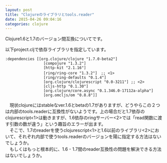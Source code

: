 ```yaml
---
layout: post
title: "Clojureのライブラリとtools.reader"
date: 2015-04-26 09:04:16
categories: clojure
---
```

<p>Clojure1.6と1.7のバージョン間互換についてです。</p>

<p>以下project.cljで依存ライブラリを指定しています。</p>

<pre class="lang-clj prettyprint-override"><code>:dependencies [[org.clojure/clojure "1.7.0-beta2"]
                 [compojure "1.3.2"]
                 [http-kit "2.1.16"]
                 [ring/ring-core "1.3.2"]　;; &lt;1&gt;
                 [ring/ring-defaults "0.1.4"]
                 [org.clojure/clojurescript "0.0-3211"] ;; &lt;2&gt;
                 [cljs-http "0.1.30"]
                 [org.clojure/core.async "0.1.346.0-17112a-alpha"]
                 [org.omcljs/om "0.8.8"]]
</code></pre>

<p>　現状clojureにはstableなver.1.6とbetaの1.7がありますが、どうやらこの２つは内部のtools.readerに互換性がないようです。上の場合だと1.7依存のclojurescript&lt;1>は動きますが、1.6依存のringサーバー&lt;2>では「read関数に渡す引数の数が違う」という趣旨のエラーが出ます。<br>
　そこで、1.7のreaderを使うclojurescript&lt;1>と1.6以前のライブラリ&lt;2>において、それぞれ内部で使うtools.readerのバージョンを陽に指定する方法はないでしょうか。<br>
　もしくはもっと根本的に、1.6 - 1.7間のreader互換性の問題を解決できる方法はないでしょうか。</p>
